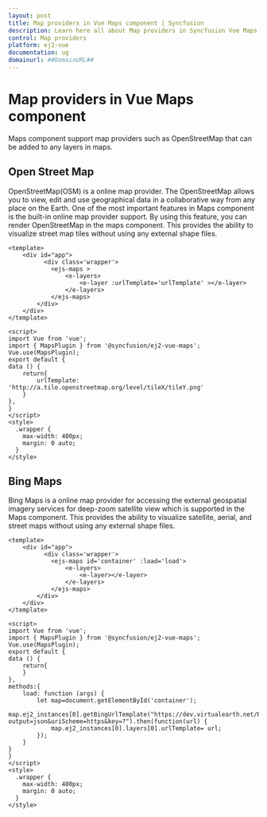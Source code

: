 ```yaml
---
layout: post
title: Map providers in Vue Maps component | Syncfusion
description: Learn here all about Map providers in Syncfusion Vue Maps component of Syncfusion Essential JS 2 and more.
control: Map providers 
platform: ej2-vue
documentation: ug
domainurl: ##DomainURL##
---
```


# Map providers in Vue Maps component

Maps component support map providers such as OpenStreetMap that can be added to any layers in maps.

## Open Street Map

OpenStreetMap(OSM) is a online map provider. The OpenStreetMap allows you to view, edit and use geographical data in a collaborative way from any place on the Earth. One of the most important features in Maps component is the built-in online map provider support. By using this feature, you can render OpenStreetMap in the maps component. This provides the ability to visualize street map tiles without using any external shape files.

```
<template>
    <div id="app">
          <div class='wrapper'>
            <ejs-maps >
                <e-layers>
                    <e-layer :urlTemplate='urlTemplate' ></e-layer>
                </e-layers>
            </ejs-maps>
        </div>
    </div>
</template>

<script>
import Vue from 'vue';
import { MapsPlugin } from '@syncfusion/ej2-vue-maps';
Vue.use(MapsPlugin);
export default {
data () {
    return{
        urlTemplate: 'http://a.tile.openstreetmap.org/level/tileX/tileY.png'
    }
},
}
</script>
<style>
  .wrapper {
    max-width: 400px;
    margin: 0 auto;
  }
</style>
```

## Bing Maps

Bing Maps is a online map provider for accessing the external geospatial imagery services for deep-zoom satellite view which is supported in the Maps component. This provides the ability to visualize satellite, aerial, and street maps without using any external shape files.

```
<template>
    <div id="app">
          <div class='wrapper'>
            <ejs-maps id='container' :load='load'>
                <e-layers>
                    <e-layer></e-layer>
                </e-layers>
            </ejs-maps>
        </div>
    </div>
</template>

<script>
import Vue from 'vue';
import { MapsPlugin } from '@syncfusion/ej2-vue-maps';
Vue.use(MapsPlugin);
export default {
data () {
    return{
    }
},
methods:{
    load: function (args) {
        let map=document.getElementById('container');
        map.ej2_instances[0].getBingUrlTemplate("https://dev.virtualearth.net/REST/V1/Imagery/Metadata/AerialWithLabel?output=json&uriScheme=https&key=?").then(function(url) {
            map.ej2_instances[0].layers[0].urlTemplate= url;
        });
    }
}
}
</script>
<style>
  .wrapper {
    max-width: 400px;
    margin: 0 auto;
  }
</style>
```